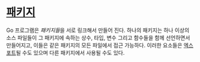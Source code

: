 # [패키지](#packages)

Go 프로그램은 *패키지들*을 서로 링크해서 만들어 진다. 하나의 패키지는 하나 이상의 소스 파일들이 그 패키지에 속하는 상수, 타입, 변수 그리고 함수들을 함께 선언하면서 만들어지고, 이들은 같은 패키지의 모든 파일에서 접근 가능하다. 이러한 요소들은 [엑스포트](/Declarations%20and%20scope/exported_identifiers.html)될 수도 있으며 다른 패키지에서 사용될 수도 있다.
